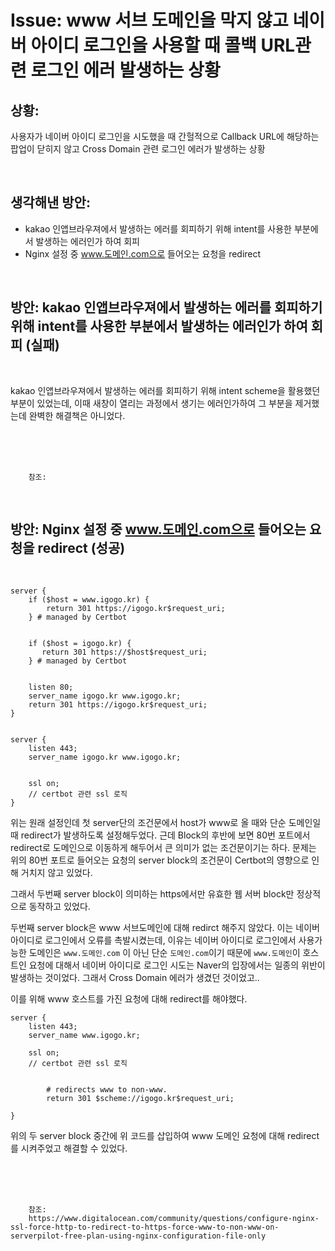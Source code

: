 <!--
author: Dailyscat
purpose: issue arrange
rules:
 (1) 헤더와 문단사이
    <br/>
    <br/>
 (2) 코드가 작성되는 부분은 >로 정리
 (3) 참조는 해당 내용 바로 아래
    <br/>
    <br/>
 (4) 명령어는 bold
 (5) 방안은 ## 안의 과정은 ###
-->

# Issue: www 서브 도메인을 막지 않고 네이버 아이디 로그인을 사용할 때 콜백 URL관련 로그인 에러 발생하는 상황

## 상황:

사용자가 네이버 아이디 로그인을 시도했을 때 간헐적으로 Callback URL에 해당하는 팝업이 닫히지 않고 Cross Domain 관련 로그인 에러가 발생하는 상황

<br/>

## 생각해낸 방안:

- kakao 인앱브라우져에서 발생하는 에러를 회피하기 위해 intent를 사용한 부분에서 발생하는 에러인가 하여 회피
- Nginx 설정 중 www.도메인.com으로 들어오는 요청을 redirect

<br/>

## 방안: kakao 인앱브라우져에서 발생하는 에러를 회피하기 위해 intent를 사용한 부분에서 발생하는 에러인가 하여 회피 (실패)

<br/>

kakao 인앱브라우져에서 발생하는 에러를 회피하기 위해 intent scheme을 활용했던 부분이 있었는데, 이때 새창이 열리는 과정에서 생기는 에러인가하여 그 부분을 제거했는데 완벽한 해결책은 아니었다.

<br/>
<br/>
<br/>

        참조:

<br/>

## 방안: Nginx 설정 중 www.도메인.com으로 들어오는 요청을 redirect (성공)

<br/>

    server {
        if ($host = www.igogo.kr) {
            return 301 https://igogo.kr$request_uri;
        } # managed by Certbot


        if ($host = igogo.kr) {
           return 301 https://$host$request_uri;
        } # managed by Certbot


        listen 80;
        server_name igogo.kr www.igogo.kr;
        return 301 https://igogo.kr$request_uri;
    }


    server {
        listen 443;
        server_name igogo.kr www.igogo.kr;


        ssl on;
        // certbot 관련 ssl 로직
    }

위는 원래 설정인데 첫 server단의 조건문에서 host가 www로 올 때와 단순 도메인일 때 redirect가 발생하도록 설정해두었다. 근데 Block의 후반에 보면 80번 포트에서 redirect로 도메인으로 이동하게 해두어서 큰 의미가 없는 조건문이기는 하다. 문제는 위의 80번 포트로 들어오는 요청의 server block의 조건문이 Certbot의 영향으로 인해 거치지 않고 있었다.

그래서 두번째 server block이 의미하는 https에서만 유효한 웹 서버 block만 정상적으로 동작하고 있었다.

두번째 server block은 www 서브도메인에 대해 redirct 해주지 않았다. 이는 네이버 아이디로 로그인에서 오류를 촉발시켰는데, 이유는 네이버 아이디로 로그인에서 사용가능한 도메인은 `www.도메인.com` 이 아닌 단순 `도메인.com`이기 때문에 `www.도메인`이 호스트인 요청에 대해서 네이버 아이디로 로그인 시도는 Naver의 입장에서는 일종의 위반이 발생하는 것이었다. 그래서 Cross Domain 에러가 생겼던 것이었고..

이를 위해 www 호스트를 가진 요청에 대해 redirect를 해야했다.

    server {
        listen 443;
        server_name www.igogo.kr;

        ssl on;
        // certbot 관련 ssl 로직


            # redirects www to non-www.
            return 301 $scheme://igogo.kr$request_uri;

    }

위의 두 server block 중간에 위 코드를 삽입하여 www 도메인 요청에 대해 redirect를 시켜주었고 해결할 수 있었다.

<br/>
<br/>
<br/>

        참조:
        https://www.digitalocean.com/community/questions/configure-nginx-ssl-force-http-to-redirect-to-https-force-www-to-non-www-on-serverpilot-free-plan-using-nginx-configuration-file-only

<br/>
